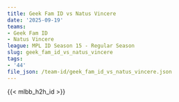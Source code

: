 ```yaml
---
title: Geek Fam ID vs Natus Vincere
date: '2025-09-19'
teams:
- Geek Fam ID
- Natus Vincere
league: MPL ID Season 15 - Regular Season
slug: geek_fam_id_vs_natus_vincere
tags:
- '44'
file_json: /team-id/geek_fam_id_vs_natus_vincere.json
---
```


{{< mlbb_h2h_id >}}
